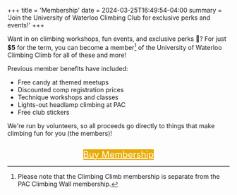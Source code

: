 +++
title = 'Membership'
date = 2024-03-25T16:49:54-04:00
summary = 'Join the University of Waterloo Climbing Club for exclusive perks and events!'
+++

Want in on climbing workshops, fun events, and exclusive perks 👀? For just **$5** for the term, you can become a member[^1] of the University of Waterloo Climbing Climb for all of these and more!

Previous member benefits have included:
- Free candy at themed meetups
- Discounted comp registration prices
- Technique workshops and classes
- Lights-out headlamp climbing at PAC
- Free club stickers

We're run by volunteers, so all proceeds go directly to things that make climbing fun for you (the members)!

<div style="text-align: center; margin-top: 2em;">
    <a href="{{% membership_link %}}" class="btn" style="background-color: #EAAB00; color: white; font-size: 20px;">Buy Membership</a>
</div>


[^1]: Please note that the Climbing Climb membership is separate from the PAC Climbing Wall membership.
